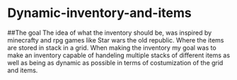 # Dynamic-inventory-and-items

##The goal
The idea of what the inventory should be, was inspired by minecrafty and rpg games like Star wars the old republic. Where the items are stored in stack in a grid.
When making the inventory my goal was to make an inventory capable of handeling multiple stacks of different items as well as being as dynamic as possible in terms of costumization of the grid and items.
